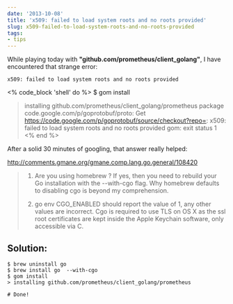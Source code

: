 ```yaml
---
date: '2013-10-08'
title: 'x509: failed to load system roots and no roots provided'
slug: x509-failed-to-load-system-roots-and-no-roots-provided
tags:
- tips
---
```



While playing today with **"github.com/prometheus/client_golang"**, I have encountered that strange error:

`x509: failed to load system roots and no roots provided`




<% code_block 'shell' do %>
$ gom install
>installing github.com/prometheus/client_golang/prometheus
>package code.google.com/p/goprotobuf/proto: Get https://code.google.com/p/goprotobuf/source/checkout?repo=: x509: failed to load system roots and no roots provided
gom:  exit status 1
<% end %>




After a solid 30 minutes of googling,  that answer really helped:


http://comments.gmane.org/gmane.comp.lang.go.general/108420
<blockquote>

  1. Are you using homebrew ? If yes, then you need to rebuild your Go
  installation with the --with-cgo flag. Why homebrew defaults to
  disabling cgo is beyond my comprehension.

  2. go env CGO_ENABLED should report the value of 1, any other values
  are incorrect. Cgo is required to use TLS on OS X as the ssl root
  certificates are kept inside the Apple Keychain software, only
  accessible via C.

</blockquote>

## Solution:

    $ brew uninstall go
    $ brew install go  --with-cgo
    $ gom install
    > installing github.com/prometheus/client_golang/prometheus

    # Done!

